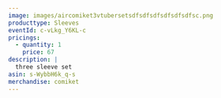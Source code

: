```yaml
---
image: images/aircomiket3vtubersetsdfsdfsdfsdfsdfsdfsc.png
producttype: Sleeves
eventId: c-vLkg_Y6KL-c
pricings:
  - quantity: 1
    price: 67
description: |
  three sleeve set
asin: s-WybbH6k_q-s
merchandise: comiket
---
```

